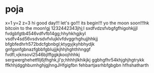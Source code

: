 # poja
x=1
y=2
z=3
hi
good day!!!
let's go!!!
its begin!!!
yo the moon soon!!!hk
bitcoin to the moon!gj
1232442343jhj;l
sxdfvdzsfvbgfgfhigohkjjjl
fvdgbfgtb4546vdfvfb14gg;hhyhkhgjkyl
vsdfv4sd56vsdvsdvfvlujklvfdvggrhghujjhhkjj
bfgbfedhrh572bdcfgbnbgl;ktygyjkyhbhydjk
 gnfgsnfgbnazfgbbfgblujjjkjhhjhghthhnggf
fvdfl,vjknsovl2546bjlffggkjkoojhhhkj
sergwerghehetfllj6jfhghk,jl'p;hhhhjlkhikjkj
ggbhgfhr54khjghjhgtrykk
ffkhhjdgghbumhghjgjhngJHfgigfbn
fehbartjasrhbfgbgbn
hfhshatharth
